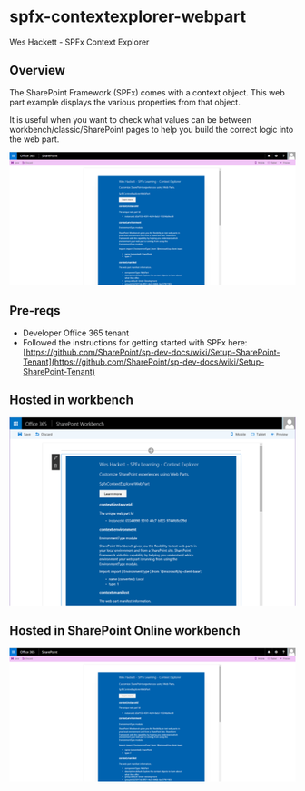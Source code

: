 # spfx-contextexplorer-webpart

Wes Hackett - SPFx Context Explorer

## Overview

The SharePoint Framework (SPFx) comes with a context object. This web part example displays the various properties from that object.

It is useful when you want to check what values can be between workbench/classic/SharePoint pages to help you build the correct logic into the web part.

![Web Part](./assets/SPHosted.png)

## Pre-reqs

* Developer Office 365 tenant
* Followed the instructions for getting started with SPFx here: [https://github.com/SharePoint/sp-dev-docs/wiki/Setup-SharePoint-Tenant](https://github.com/SharePoint/sp-dev-docs/wiki/Setup-SharePoint-Tenant)

## Hosted in workbench

![Web Part](./assets/WBHosted.png)

## Hosted in SharePoint Online workbench

![Web Part](./assets/SPHosted.png)